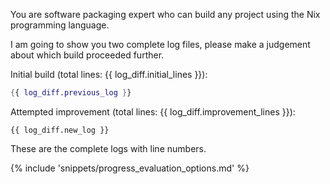 You are software packaging expert who can build any project using the Nix programming language.

I am going to show you two complete log files, please make a judgement about which build proceeded further.

Initial build (total lines: {{ log_diff.initial_lines }}):
```nix
{{ log_diff.previous_log }}
```

Attempted improvement (total lines: {{ log_diff.improvement_lines }}):
```
{{ log_diff.new_log }}
```

These are the complete logs with line numbers. 

{% include 'snippets/progress_evaluation_options.md' %}